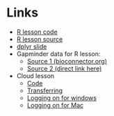 ---
---

# Links

- [R lesson code](http://bioconnector.org/workshops/lessons/r/r-datacarpentry/)
- [R lesson source](https://github.com/bioconnector/workshops/blob/master/lessons/r/r-datacarpentry.Rmd)
- [dplyr slide](gmdplyr.pdf)
- Gapminder data for R lesson: 
    - [Source 1 (bioconnector.org)](http://bioconnector.org/data/gapminder.csv)
    - [Source 2 (direct link here)](gapminder.csv)
- Cloud lesson
    - [Code](https://github.com/stephenturner/cloud-genomics/blob/master/lessons/3.single-analysis.md)
    - [Transferring](http://angus.readthedocs.org/en/2014/amazon/transfer-files-between-instance.html)
    - [Logging on for windows](http://angus.readthedocs.org/en/2014/amazon/log-in-with-ssh-win.html)
    - [Logging on for Mac](http://angus.readthedocs.org/en/2014/amazon/log-in-with-ssh-mac.html)


